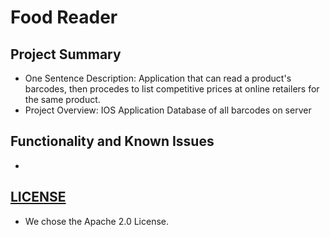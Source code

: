# Food Reader

## Project Summary
- One Sentence Description: Application that can read a product's barcodes, then procedes to list competitive prices at online retailers for the same product.
- Project Overview:
IOS Application
Database of all barcodes on server

## Functionality and Known Issues
- 

## [LICENSE](https://github.com/bredmond5/CS48_Project/blob/master/LICENSE)
- We chose the Apache 2.0 License. 
